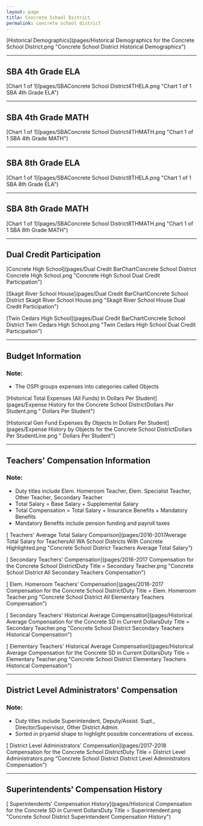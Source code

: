 ```yaml
---
layout: page
title: Concrete School District
permalink: concrete school district
---
```



[Historical Demographics](pages/Historical Demographics for the Concrete School District.png "Concrete School District Historical Demographics")

___

## SBA 4th Grade ELA

[Chart 1 of 1](pages/SBAConcrete School District4THELA.png "Chart 1 of 1 SBA 4th Grade ELA")


___

## SBA 4th Grade MATH

[Chart 1 of 1](pages/SBAConcrete School District4THMATH.png "Chart 1 of 1 SBA 4th Grade MATH")


___

## SBA 8th Grade ELA

[Chart 1 of 1](pages/SBAConcrete School District8THELA.png "Chart 1 of 1 SBA 8th Grade ELA")


___

## SBA 8th Grade MATH

[Chart 1 of 1](pages/SBAConcrete School District8THMATH.png "Chart 1 of 1 SBA 8th Grade MATH")


___

## Dual Credit Participation

[Concrete High School](pages/Dual Credit BarChartConcrete School District Concrete High School.png "Concrete High School Dual Credit Participation")

[Skagit River School House](pages/Dual Credit BarChartConcrete School District Skagit River School House.png "Skagit River School House Dual Credit Participation")

[Twin Cedars High School](pages/Dual Credit BarChartConcrete School District Twin Cedars High School.png "Twin Cedars High School Dual Credit Participation")


___

## Budget Information
### Note:
- The OSPI groups expenses into categories called Objects

[Historical Total Expenses (All Funds) In Dollars Per Student](pages/Expense History for the Concrete School DistrictDollars Per Student.png " Dollars Per Student")

[Historical Gen Fund Expenses By Objects In Dollars Per Student](pages/Expense History by Objects for the Concrete School DistrictDollars Per StudentLine.png " Dollars Per Student")


___

## Teachers' Compensation Information
### Note:
- Duty titles include Elem. Homeroom Teacher, Elem. Specialist Teacher, Other Teacher, Secondary Teacher
- Total Salary = Base Salary + Supplemental Salary
- Total Compensation = Total Salary + Insurance Benefits + Mandatory Benefits
- Mandatory Benefits include pension funding and payroll taxes

[ Teachers' Average Total Salary Comparison](pages/2016-2017Average Total Salary for TeachersAll WA School Districts With Concrete Highlighted.png "Concrete School District Teachers Average Total Salary")

[ Secondary Teachers' Compensation](pages/2016-2017 Compensation for the Concrete School DistrictDuty Title = Secondary Teacher.png "Concrete School District All Secondary Teachers Compensation")

[ Elem. Homeroom Teachers' Compensation](pages/2016-2017 Compensation for the Concrete School DistrictDuty Title = Elem. Homeroom Teacher.png "Concrete School District All Elementary Teachers Compensation")

[ Secondary Teachers' Historical Average Compensation](pages/Historical Average Compensation for the Concrete SD in Current DollarsDuty Title = Secondary Teacher.png "Concrete School District Secondary Teachers Historical Compensation")

[ Elementary Teachers' Historical Average Compensation](pages/Historical Average Compensation for the Concrete SD in Current DollarsDuty Title = Elementary Teacher.png "Concrete School District Elementary Teachers Historical Compensation")


___

## District Level Administrators' Compensation

### Note:
- Duty titles include Superintendent, Deputy/Assist. Supt., Director/Supervisor, Other District Admin.
- Sorted in pryamid shape to highlight possible concentrations of excess.

[ District Level Administrators' Compensation](pages/2017-2018 Compensation for the Concrete School DistrictDuty Title = District Level Administrators.png "Concrete School District District Level Administrators Compensation")


___

## Superintendents' Compensation History

[ Superintendents' Compensation History](pages/Historical Compensation for the Concrete SD in Current DollarsDuty Title = Superintendent.png "Concrete School District Superintendent Compensation History")

